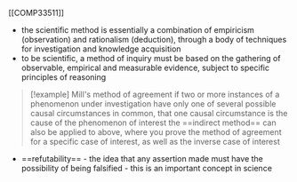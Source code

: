 [[COMP33511]]

- the scientific method is essentially a combination of empiricism (observation) and rationalism (deduction), through a body of techniques for investigation and knowledge acquisition
- to be scientific, a method of inquiry must be based on the gathering of observable, empirical and measurable evidence, subject to specific principles of reasoning

>[!example] Mill's method of agreement
>if two or more instances of a phenomenon under investigation have only one of several possible causal circumstances in common, that one causal circumstance is the cause of the phenomenon of interest
>the ==indirect method== can also be applied to above, where you prove the method of agreement for a specific case of interest, as well as the inverse case of interest

- ==refutability== - the idea that any assertion made must have the possibility of being falsified - this is an important concept in science